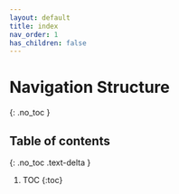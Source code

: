 ```yaml
---
layout: default
title: index
nav_order: 1
has_children: false
---
```


# Navigation Structure
{: .no_toc }

## Table of contents
{: .no_toc .text-delta }

1. TOC
{:toc}
